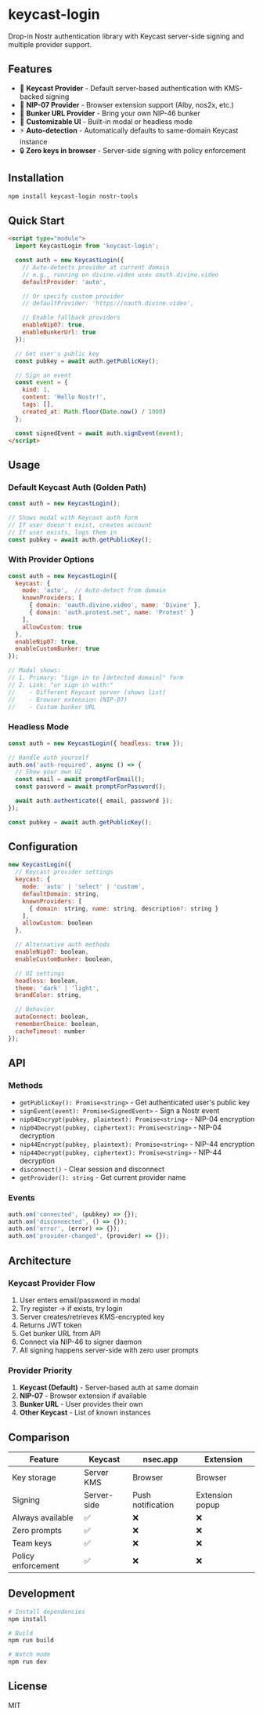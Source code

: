 # keycast-login

Drop-in Nostr authentication library with Keycast server-side signing and multiple provider support.

## Features

- 🔑 **Keycast Provider** - Default server-based authentication with KMS-backed signing
- 🦊 **NIP-07 Provider** - Browser extension support (Alby, nos2x, etc.)
- 🔗 **Bunker URL Provider** - Bring your own NIP-46 bunker
- 🎨 **Customizable UI** - Built-in modal or headless mode
- ⚡ **Auto-detection** - Automatically defaults to same-domain Keycast instance
- 🔒 **Zero keys in browser** - Server-side signing with policy enforcement

## Installation

```bash
npm install keycast-login nostr-tools
```

## Quick Start

```html
<script type="module">
  import KeycastLogin from 'keycast-login';

  const auth = new KeycastLogin({
    // Auto-detects provider at current domain
    // e.g., running on divine.video uses oauth.divine.video
    defaultProvider: 'auto',

    // Or specify custom provider
    // defaultProvider: 'https://oauth.divine.video',

    // Enable fallback providers
    enableNip07: true,
    enableBunkerUrl: true
  });

  // Get user's public key
  const pubkey = await auth.getPublicKey();

  // Sign an event
  const event = {
    kind: 1,
    content: 'Hello Nostr!',
    tags: [],
    created_at: Math.floor(Date.now() / 1000)
  };

  const signedEvent = await auth.signEvent(event);
</script>
```

## Usage

### Default Keycast Auth (Golden Path)

```javascript
const auth = new KeycastLogin();

// Shows modal with Keycast auth form
// If user doesn't exist, creates account
// If user exists, logs them in
const pubkey = await auth.getPublicKey();
```

### With Provider Options

```javascript
const auth = new KeycastLogin({
  keycast: {
    mode: 'auto',  // Auto-detect from domain
    knownProviders: [
      { domain: 'oauth.divine.video', name: 'Divine' },
      { domain: 'auth.protest.net', name: 'Protest' }
    ],
    allowCustom: true
  },
  enableNip07: true,
  enableCustomBunker: true
});

// Modal shows:
// 1. Primary: "Sign in to [detected domain]" form
// 2. Link: "or sign in with:"
//    - Different Keycast server (shows list)
//    - Browser extension (NIP-07)
//    - Custom bunker URL
```

### Headless Mode

```javascript
const auth = new KeycastLogin({ headless: true });

// Handle auth yourself
auth.on('auth-required', async () => {
  // Show your own UI
  const email = await promptForEmail();
  const password = await promptForPassword();

  await auth.authenticate({ email, password });
});

const pubkey = await auth.getPublicKey();
```

## Configuration

```javascript
new KeycastLogin({
  // Keycast provider settings
  keycast: {
    mode: 'auto' | 'select' | 'custom',
    defaultDomain: string,
    knownProviders: [
      { domain: string, name: string, description?: string }
    ],
    allowCustom: boolean
  },

  // Alternative auth methods
  enableNip07: boolean,
  enableCustomBunker: boolean,

  // UI settings
  headless: boolean,
  theme: 'dark' | 'light',
  brandColor: string,

  // Behavior
  autoConnect: boolean,
  rememberChoice: boolean,
  cacheTimeout: number
});
```

## API

### Methods

- `getPublicKey(): Promise<string>` - Get authenticated user's public key
- `signEvent(event): Promise<SignedEvent>` - Sign a Nostr event
- `nip04Encrypt(pubkey, plaintext): Promise<string>` - NIP-04 encryption
- `nip04Decrypt(pubkey, ciphertext): Promise<string>` - NIP-04 decryption
- `nip44Encrypt(pubkey, plaintext): Promise<string>` - NIP-44 encryption
- `nip44Decrypt(pubkey, ciphertext): Promise<string>` - NIP-44 decryption
- `disconnect()` - Clear session and disconnect
- `getProvider(): string` - Get current provider name

### Events

```javascript
auth.on('connected', (pubkey) => {});
auth.on('disconnected', () => {});
auth.on('error', (error) => {});
auth.on('provider-changed', (provider) => {});
```

## Architecture

### Keycast Provider Flow

1. User enters email/password in modal
2. Try register → if exists, try login
3. Server creates/retrieves KMS-encrypted key
4. Returns JWT token
5. Get bunker URL from API
6. Connect via NIP-46 to signer daemon
7. All signing happens server-side with zero user prompts

### Provider Priority

1. **Keycast (Default)** - Server-based auth at same domain
2. **NIP-07** - Browser extension if available
3. **Bunker URL** - User provides their own
4. **Other Keycast** - List of known instances

## Comparison

| Feature | Keycast | nsec.app | Extension |
|---------|---------|----------|-----------|
| Key storage | Server KMS | Browser | Browser |
| Signing | Server-side | Push notification | Extension popup |
| Always available | ✅ | ❌ | ❌ |
| Zero prompts | ✅ | ❌ | ❌ |
| Team keys | ✅ | ❌ | ❌ |
| Policy enforcement | ✅ | ❌ | ❌ |

## Development

```bash
# Install dependencies
npm install

# Build
npm run build

# Watch mode
npm run dev
```

## License

MIT
